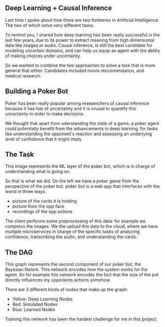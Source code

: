 ## Deep Learning + Causal Inference
Last time I spoke about how there are two fonteeres in Artificial Intelligence
The two of which solve very different tasks.

To remind you, I shared how deep learning has been really successful in the last few years,
due to its power to extract meaning from high dimensional data like images or audio.
Causal inference, is still the best candidate for modeling uncertain domains, and can help
us equip an agent with the ability of making choices under uncertainty.

So we wanted to combine the two approaches to solve a task that is more general that either.
Candidates included movie reccomendation, and medical research.

## Building a Poker Bot

Poker has been really popular among reseaerchers of causal inference because it has lots of
uncertainty and it is crusial to quantify this uncertainty in order to make decisions.

We thought that apart from uderstanding the state of a game, a poker agent could potentially
benefit from the advancements in deep learning, for tasks like understanding the opponent's
reaction and assessing an underlying level of confidence that it might imply

## The Task

This image represents the ML layer of the poker bot, which is in charge of understanding
what is going on.

So that is what we did. On the left we have a poker game from the perspective of the poker bot.
poker bot is a web app that interfaces with the world in three ways:

  - picture of the cards it is holding
  - picture from the opp face
  - recordings of the opp actions

The client performs some preprocessing of this data: for example we compress the images. We
the upload this data to the cloud, where we have multiple microservices in charge of the
specific tasks of analyzing confidence, transcribing the audio, and understanding the cards.

## The DAG

This graph represents the second component of our poker bot, the Bayesian Netork.
This network encodes how the system works for the agent. So for example this network
encodes the fact that the size of the pot directly influences my opponents actions somehow.

There are 3 different kinds of nodes that make up the graph:
  - Yellow: Deep Learning Nodes
  - Red: Simulated Nodes
  - Blue: Learned Nodes

Training this network has been the hardest challenge for me in this project.
